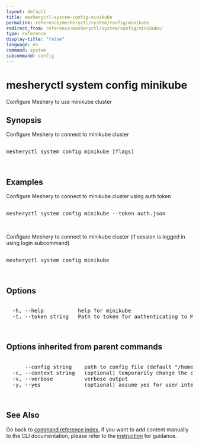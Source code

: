 ```yaml
---
layout: default
title: mesheryctl-system-config-minikube
permalink: reference/mesheryctl/system/config/minikube
redirect_from: reference/mesheryctl/system/config/minikube/
type: reference
display-title: "false"
language: en
command: system
subcommand: config
---
```


# mesheryctl system config minikube

Configure Meshery to use minikube cluster

## Synopsis

Configure Meshery to connect to minikube cluster
<pre class='codeblock-pre'>
<div class='codeblock'>
mesheryctl system config minikube [flags]

</div>
</pre> 

## Examples

Configure Meshery to connect to minikube cluster using auth token
<pre class='codeblock-pre'>
<div class='codeblock'>
mesheryctl system config minikube --token auth.json

</div>
</pre> 

Configure Meshery to connect to minikube cluster (if session is logged in using login subcommand)
<pre class='codeblock-pre'>
<div class='codeblock'>
mesheryctl system config minikube

</div>
</pre> 

## Options

<pre class='codeblock-pre'>
<div class='codeblock'>
  -h, --help           help for minikube
  -t, --token string   Path to token for authenticating to Meshery API

</div>
</pre>

## Options inherited from parent commands

<pre class='codeblock-pre'>
<div class='codeblock'>
      --config string    path to config file (default "/home/admin-pc/.meshery/config.yaml")
  -c, --context string   (optional) temporarily change the current context.
  -v, --verbose          verbose output
  -y, --yes              (optional) assume yes for user interactive prompts.

</div>
</pre>

## See Also

Go back to [command reference index](/reference/mesheryctl/), if you want to add content manually to the CLI documentation, please refer to the [instruction](/project/contributing/contributing-cli#preserving-manually-added-documentation) for guidance.
